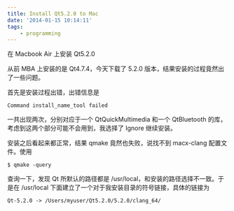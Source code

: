 ```yaml
---
title: Install Qt5.2.0 to Mac
date: '2014-01-15 10:14:11'
tags:
    - programming
---
```


在 Macbook Air 上安装 Qt5.2.0

<!--more-->

从前 MBA 上安装的是 Qt4.7.4，今天下载了 5.2.0 版本，结果安装的过程竟然出了一些问题。

首先是安装过程出错，出错信息是

    Command install_name_tool failed

一共出现两次，分别对应于一个 QtQuickMultimedia 和一个 QtBluetooth 的库，考虑到这两个部分可能不会用到，我选择了 Ignore 继续安装。

安装之后看起来都正常，结果 qmake 竟然也失败，说找不到 macx-clang 配置文件。使用

    $ qmake -query

查询一下，发现 Qt 所默认的路径都是 /usr/local，和安装的路径选择不一致。于是在 /usr/local 下面建立了一个对于我安装目录的符号链接，具体的链接为

    Qt-5.2.0 -> /Users/myuser/Qt5.2.0/5.2.0/clang_64/
